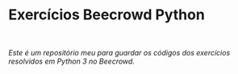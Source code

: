 <h1>Exercícios Beecrowd Python</h1><br>
<p><i>Este é um repositório meu para guardar os códigos dos exercícios resolvidos em Python 3 no Beecrowd.</i></p>